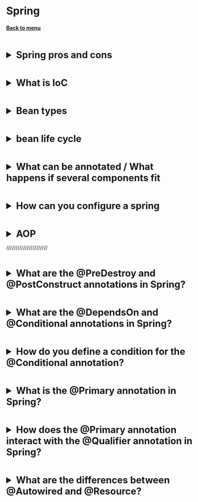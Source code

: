 <h1>Spring</h1> 
<h4> 

[Back to menu](..%2FMenu.md)

</h4>

[//]: # (Spring pros and cons)
<br>
<details>
    <summary style="font-size: 25px;">
        <b>
            Spring pros and cons
        </b>
    </summary>
<br>

**pros**
+ many components
+ ability to work with aspects of AOP
+ easy setup of Model View Controller
+ implementation of Inversion of control

**minuses**
- entry threshold (many practices, approaches, documentation)
  is a framework
- may be slower in some situations

</details>

[//]: # (What is IoC)
<br>
<details>
    <summary style="font-size: 25px;">
        <b>
             What is IoC
        </b>
    </summary>
<br>

IoC is an architectural solution that uses the Spring Container 
that implements the principles
DI and DL to manage dependencies automatically

DI - @Autowired when spring injects the dependency itself
DL - getBean() when we can manually pick up this dependency for use

</details>

[//]: # (Bean types)
<br>
<details>
    <summary style="font-size: 25px;">
        <b>
             Bean types
        </b>
    </summary>
<br>

Singleton: The scope of a bean when using this will be one instance per IoC container.
Prototype: Here, the scope of a single component can be any number of object instances.
Request: A bean is scoped to an HTTP request.
Session: Here the scope of the bean is the HTTP session.
Global-session: The scope of the bean here is the global HTTP session.
Custom bean scope: implement Scope and control init and destroy flow

</details>

[//]: # (Bean life cycle)
<br>
<details>
    <summary style="font-size: 25px;">
        <b>
             bean life cycle
        </b>
    </summary>
<br>

- object constructor
- dependency injection 
- calling Aware interfaces to define beans metadata (
example BeanNameAware, BeanFactoryAware)
- initialization (@PostCostruct/initMethod/afterPropertiesSet())
- post init (BeanPostProssesor.postProcAfterInit())

- @PreDestroy
- destroy
- DisposableBean.destroy()
  ![](https://itsobes.ru/assets/JavaSobes/303.jpg)

</details>

[//]: # (What can be annotated)
<br>
<details>
    <summary style="font-size: 25px;">
        <b>
             What can be annotated / What happens if several components fit
        </b>
    </summary>
<br>

- field
- method
- constructor

If several components fit, the spring will throw an error. 
The @qulifier annotation will help solve the problem

</details>

[//]: # (How spring can be configured)
<br>
<details>
    <summary style="font-size: 25px;">
        <b>
            How can you configure a spring
        </b>
    </summary>
<br>

XML based configuration:
+ the oldest method that has many examples and some tricky cases
+ concentrated in 1 or more xml files

- xml, high entry threshold you need to know properties
- you will see errors only when you start the application

Annotation based configuration:
instead of using xml inside xml it is described that the context will be annotation-config
further annotations are placed as in the java config, (@Component, @Service, @Repo
ComponentScan, and so on)

+ Simplicity and ease of use

- decentralized, without additional tools you can not see how the files are connected
  and they can be scattered over many places of the monolith, which is inconvenient

Java based configuration:
Annotated the class as @Configuration, then annotate the object creation methods
using the @Bean annotation

+ centralization
+ possibility of additional custom logic

</details>

[//]: # (AOP)
<br>
<details>
    <summary style="font-size: 25px;">
        <b>
            AOP
        </b>
    </summary>
<br>

**AOP** provides the ability to dynamically add end-to-end logic before, after, or around the actual logic
with simple plug-in functions.

The main goal of AOP is to make existing code easy to maintain. We can wrap around the problem area and add an additional
logic in the event that changes to an existing one will entail a large cost.

Another logic that wraps the existing one can be duplicated for several methods.
And also it is easy to change or edit it for all methods at once.

There are 2 types of Spring AOP implementation:
- Using XML Configuration Files
- Using the AspectJ annotation style

Basic elements of AOP:
Advice - (an analogue of a method with a condition) determines when the method is called (before, after return, after ejection, after, around (when calling the method))
Aspect - (class analog) is a class for advice methods
Joinpoint - (similar to annotation) a specific point in the application where advice should be called
Pointcut - (condition) - an expression that helps to determine the necessary advice and determine whether it should be called or not

Spring AOP is implemented in a proxy pattern, creates an object by wrapping an existing object by calling
necessary methods before or after their development

</details>

//////////////////////

[//]: # (What are the @PreDestroy and @PostConstruct annotations in Spring?)
<br>
<details>
    <summary style="font-size: 25px;">
        <b>
            What are the @PreDestroy and @PostConstruct annotations in Spring?
        </b>
    </summary>
<br>

**@PostConstruct:** This annotation is used on a method 
that needs to be executed after dependency injection 
is done to perform any initialization.

Use cases:
- Initializing default values
- Starting background tasks
- Loading data

**@PreDestroy:** This annotation is used on methods as a callback notification 
to signal that the instance is in the process 
of being removed by the container.

Use cases:
- Releasing resources
- Stopping background tasks
- Saving data

</details>

[//]: # (What are the @DependsOn and @Conditional annotations in Spring?)
<br>
<details>
    <summary style="font-size: 25px;">
        <b>
            What are the @DependsOn and @Conditional annotations in Spring?
        </b>
    </summary>
<br>

1. @DependsOn: This annotation is used to define a dependency 
between Spring beans. 
It can be used to ensure that a certain bean is initialized before another. 

   ```
   @Bean
   @DependsOn("otherBean")
   public MyBean myBean() {
       // ...
   }
   ```
   
2. @Conditional: This annotation is used to indicate that 
a component or configuration should only be registered 
if the specified conditions match. 
It's often used in conjunction with a Condition implementation. 

   ```
   @Bean
   @Conditional(MyCondition.class)
   public MyBean myBean() {
       // ...
   }
   ```
   
Use cases:
* Environment-specific beans
* Optional components
* Feature flags
* Hardware-specific beans

</details>

[//]: # (How do you define a condition for the @Conditional annotation?)
<br>
<details>
    <summary style="font-size: 25px;">
        <b>
            How do you define a condition for the @Conditional annotation?
        </b>
    </summary>
<br>

In Spring, conditions for the @Conditional annotation 
are defined by implementing the Condition interface. 
This interface has one method, matches(). 
That returns a boolean. 
If matches() returns true, the condition is met and the bean is registered. 
If it returns false, the condition is not met and the bean is not registered.

```
@Bean
@Conditional(MyCondition.class)
public MyBean myBean() {
    // ...
}

public class MyCondition implements Condition {
    @Override
    public boolean matches(ConditionContext context, AnnotatedTypeMetadata metadata) {
        return context.getEnvironment().getProperty("my.property", Boolean.class, false);
    }
}
```

</details>

[//]: # (What is the @Primary annotation in Spring?)
<br>
<details>
    <summary style="font-size: 25px;">
        <b>
            What is the @Primary annotation in Spring?
        </b>
    </summary>
<br>

The @Primary annotation in Spring is used 
when you have more than one bean of the same type, 
and you want to give one of them higher preference. 

So, when an @autowiring conflict occurs, 
the @Primary annotated bean gets the priority.

</details>

[//]: # (How does the @Primary annotation interact with the @Qualifier annotation in Spring?)
<br>
<details>
    <summary style="font-size: 25px;">
        <b>
            How does the @Primary annotation interact with the @Qualifier annotation in Spring?
        </b>
    </summary>
<br>

If you use both @Primary and @Qualifier, @Qualifier takes precedence.

The @Qualifier annotation, on the other hand, 
allows you to specify the name of the bean that should be autowired.

But @Primary only gives priority

</details>

[//]: # (What are the differences between @Autowired and @Resource?)
<br>
<details>
    <summary style="font-size: 25px;">
        <b>
            What are the differences between @Autowired and @Resource?
        </b>
    </summary>
<br>

The @Autowired and @Resource annotations in Spring 
are both used for dependency injection,
but they have some differences in how they work:

1. Source: @Autowired is a Spring-specific annotation, 
while @Resource is part of the JSR-250 specification, 
which means it's not specific to Spring and can be used in any Java program.

2. Injection type: @Autowired performs injection by type. 
This means it looks for a bean of the same type as the field or setter method.
If there are multiple beans of the same type, 
it selects the primary bean or the one specified by @Qualifier.

On the other hand, @Resource performs injection by name. 
This means it looks for a bean with the same name 
as the field or setter method. 
If a name is not specified, it falls back to by-type autowiring.

3. Required behavior: By default, @Autowired is required, 
meaning that if Spring can't find a matching bean to inject, 
it will throw an exception.
You can change this behavior by setting @Autowired(required=false). 

@Resource, on the other hand, is not required by default. 
If a matching bean can't be found,
it won't throw an exception unless you set @Resource(lookup="beanName"), 
in which case it becomes required.

</details>
